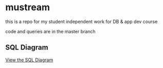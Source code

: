 # mustream
this is a repo for my student independent work for DB &amp; app dev course

code and queries are in the master branch

## SQL Diagram
[View the SQL Diagram](https://dbdesigner.page.link/fSfL6yWVyNRxbGwa8)
